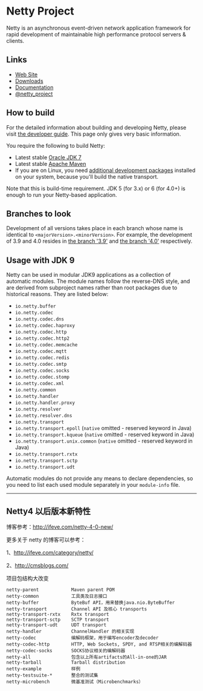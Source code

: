 # Netty Project

Netty is an asynchronous event-driven network application framework for rapid development of maintainable high performance protocol servers & clients.

## Links

* [Web Site](http://netty.io/)
* [Downloads](http://netty.io/downloads.html)
* [Documentation](http://netty.io/wiki/)
* [@netty_project](https://twitter.com/netty_project)

## How to build

For the detailed information about building and developing Netty, please visit [the developer guide](http://netty.io/wiki/developer-guide.html).  This page only gives very basic information.

You require the following to build Netty:

* Latest stable [Oracle JDK 7](http://www.oracle.com/technetwork/java/)
* Latest stable [Apache Maven](http://maven.apache.org/)
* If you are on Linux, you need [additional development packages](http://netty.io/wiki/native-transports.html) installed on your system, because you'll build the native transport.

Note that this is build-time requirement.  JDK 5 (for 3.x) or 6 (for 4.0+) is enough to run your Netty-based application.

## Branches to look

Development of all versions takes place in each branch whose name is identical to `<majorVersion>.<minorVersion>`.  For example, the development of 3.9 and 4.0 resides in [the branch '3.9'](https://github.com/netty/netty/tree/3.9) and [the branch '4.0'](https://github.com/netty/netty/tree/4.0) respectively.

## Usage with JDK 9

Netty can be used in modular JDK9 applications as a collection of automatic modules. The module names follow the
reverse-DNS style, and are derived from subproject names rather than root packages due to historical reasons. They
are listed below:

 * `io.netty.buffer`
 * `io.netty.codec`
 * `io.netty.codec.dns`
 * `io.netty.codec.haproxy`
 * `io.netty.codec.http`
 * `io.netty.codec.http2`
 * `io.netty.codec.memcache`
 * `io.netty.codec.mqtt`
 * `io.netty.codec.redis`
 * `io.netty.codec.smtp`
 * `io.netty.codec.socks`
 * `io.netty.codec.stomp`
 * `io.netty.codec.xml`
 * `io.netty.common`
 * `io.netty.handler`
 * `io.netty.handler.proxy`
 * `io.netty.resolver`
 * `io.netty.resolver.dns`
 * `io.netty.transport`
 * `io.netty.transport.epoll` (`native` omitted - reserved keyword in Java)
 * `io.netty.transport.kqueue` (`native` omitted - reserved keyword in Java)
 * `io.netty.transport.unix.common` (`native` omitted - reserved keyword in Java)
 * `io.netty.transport.rxtx`
 * `io.netty.transport.sctp`
 * `io.netty.transport.udt`



Automatic modules do not provide any means to declare dependencies, so you need to list each used module separately
in your `module-info` file.

---

## Netty4 以后版本新特性

博客参考：http://ifeve.com/netty-4-0-new/

更多关于 netty 的博客可以参考：

1、http://ifeve.com/category/netty/

2、http://cmsblogs.com/

项目包结构大改变

```
netty-parent	        Maven parent POM
netty-common	        工具类及日志接口
netty-buffer	        ByteBuf API，用来替换java.nio.ByteBuffer
netty-transport	        Channel API 及核心 transports
netty-transport-rxtx	Rxtx transport
netty-transport-sctp	SCTP transport
netty-transport-udt	    UDT transport
netty-handler	        ChannelHandler 的相关实现
netty-codec	            编解码框架，用于编写encoder及decoder
netty-codec-http	    HTTP, Web Sockets, SPDY, and RTSP相关的编解码器
netty-codec-socks	    SOCKS协议相关的编解码器
netty-all	            包含以上所有artifacts的All-in-one的JAR
netty-tarball	        Tarball distribution
netty-example	        样例
netty-testsuite-*	    整合的测试集
netty-microbench	    微基准测试（Microbenchmarks）
```